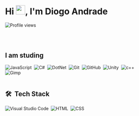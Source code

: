 <!--
<img align="right" height="590em" src="https://raw.githubusercontent.com/gist/maykbrito/618ef18e3bbb7cdfd200f3a4fc1aabc6/raw/201d47c76006c99fe0dc55ea92e76bdca5537f08/githubcard.svg"/> -->
<h1 align="left">Hi <img src="https://raw.githubusercontent.com/kaueMarques/kaueMarques/master/hi.gif" width="30px">, I'm Diogo Andrade</h1>
<p align="left"> <img src="https://komarev.com/ghpvc/?username=DiogoAMoura&color=red" alt="Profile views" /> </p>

<br><br>

## I am studing
![JavaScript](https://img.shields.io/badge/-JavaScript-05122A?style=flat&logo=javascript)&nbsp;
![C#](https://img.shields.io/badge/-CSHARP-05122A?style=flat&logo=csharp)&nbsp;
![DotNet](https://img.shields.io/badge/-DOTNET-05122A?style=flat&logo=dotnet)&nbsp;
![Git](https://img.shields.io/badge/-Git-05122A?style=flat&logo=git)&nbsp;
![GitHub](https://img.shields.io/badge/-GitHub-05122A?style=flat&logo=github)&nbsp;
![Unity](https://img.shields.io/badge/-UNITY-05122A?style=flat&logo=unity)&nbsp;
![c++](https://img.shields.io/badge/-C++-05122A?style=flat&logo=cplusplus)&nbsp;
<br>
![Gimp](https://img.shields.io/badge/-GIMP-05122A?style=flat&logo=gimp)&nbsp;
<br><br>

## 🛠 &nbsp;Tech Stack
![Visual Studio Code](https://img.shields.io/badge/-Visual%20Studio%20Code-05122A?style=flat&logo=visual-studio-code&logoColor=007ACC)&nbsp;
![HTML](https://img.shields.io/badge/-HTML-05122A?style=flat&logo=HTML5)&nbsp;
![CSS](https://img.shields.io/badge/-CSS-05122A?style=flat&logo=CSS3&logoColor=1572B6)&nbsp;
